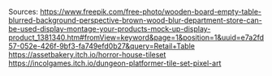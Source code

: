 Sources:
https://www.freepik.com/free-photo/wooden-board-empty-table-blurred-background-perspective-brown-wood-blur-department-store-can-be-used-display-montage-your-products-mock-up-display-product_1381340.htm#fromView=keyword&page=1&position=1&uuid=e7a2fd57-052e-426f-9bf3-fa749efd0b27&query=Retail+Table
https://assetbakery.itch.io/horror-house-tileset
https://incolgames.itch.io/dungeon-platformer-tile-set-pixel-art
